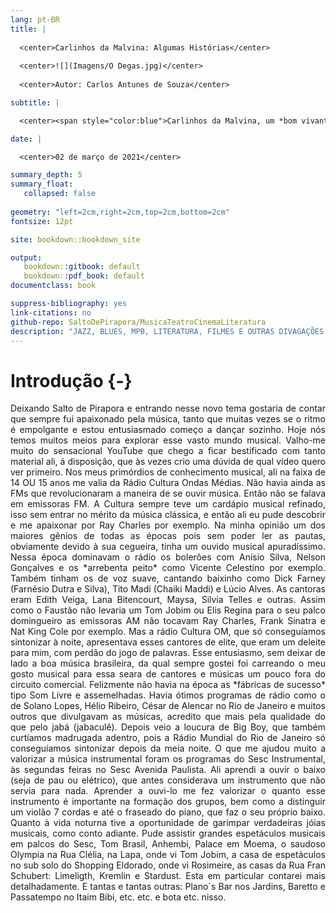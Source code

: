 ```yaml
---
lang: pt-BR
title: |
  
  <center>Carlinhos da Malvina: Algumas Histórias</center> 
  
  <center>![](Imagens/O Degas.jpg)</center>
  
  <center>Autor: Carlos Antunes de Souza</center>

subtitle: |

  <center><span style="color:blue">Carlinhos da Malvina, um *bom vivant* na sua própria definição: Música, Teatro, Cinema e Literatura</center>

date: |

  <center>02 de março de 2021</center>

summary_depth: 5
summary_float:
   collapsed: false
   
geometry: "left=2cm,right=2cm,top=2cm,bottom=2cm"
fontsize: 12pt

site: bookdown::bookdown_site

output: 
   bookdown::gitbook: default
   bookdown::pdf_book: default
documentclass: book

suppress-bibliography: yes
link-citations: no
github-repo: SaltoDePirapora/MusicaTeatroCinemaLiteratura
description: "JAZZ, BLUES, MPB, LITERATURA, FILMES E OUTRAS DIVAGAÇÕES BY CARLINHOS DA MALVINA, UM BOM VIVANT NA SUA PRÓPRIA DEFINIÇÃO"
---
```


# Introdução {-}
<div style="text-align: justify">
Deixando Salto de Pirapora e entrando nesse novo tema gostaria de contar que sempre fui apaixonado pela música, tanto que muitas vezes se o ritmo é empolgante e estou entusiasmado começo a dançar sozinho. Hoje nós temos muitos meios para explorar esse vasto mundo musical. Valho-me muito do sensacional YouTube que chego a ficar bestificado com tanto material ali, á disposição, que às vezes crio uma dúvida de qual vídeo quero ver primeiro. Nos meus primórdios de conhecimento musical, ali na faixa de 14 OU 15 anos me valia da Rádio Cultura Ondas Médias.    
Não havia ainda as FMs que revolucionaram a maneira de se ouvir música. Então não se falava em emissoras FM. A Cultura sempre teve um cardápio musical refinado, isso sem entrar no mérito da música clássica, e então ali eu pude descobrir e me apaixonar por Ray Charles por exemplo. Na minha opinião um dos maiores gênios de todas as épocas pois sem poder ler as pautas, obviamente devido à sua cegueira, tinha um ouvido musical apuradíssimo. Nessa época dominavam o rádio  os bolerões com Anísio Silva, Nelson Gonçalves e os *arrebenta peito* como Vicente Celestino por exemplo. Também tinham  os de voz suave, cantando baixinho como Dick Farney (Farnésio Dutra e Silva), Tito Madi (Chaiki Maddi) e Lúcio Alves. As cantoras eram Edith Veiga, Lana Bitencourt, Maysa, Silvia Telles  e outras. Assim como o Faustão não levaria um Tom Jobim ou Elis Regina para o seu palco domingueiro as emissoras AM não tocavam Ray Charles, Frank Sinatra e Nat King Cole por exemplo. Mas a rádio Cultura OM, que só conseguíamos sintonizar à noite, apresentava esses cantores de elite, que eram um deleite para mim, com perdão do jogo de palavras. Esse entusiasmo, sem deixar de lado a boa  música brasileira, da qual sempre gostei foi carreando o meu gosto musical para essa seara de cantores e músicas um pouco fora do circuito comercial. Felizmente não havia na época as *fábricas de sucesso* tipo Som Livre e assemelhadas. Havia ótimos programas de rádio como o de Solano Lopes, Hélio Ribeiro,  César de Alencar no Rio de Janeiro e muitos outros que divulgavam as músicas, acredito que mais pela qualidade do que pelo jabá (jabaculê). Depois veio a loucura de Big Boy, que também curtíamos  madrugada adentro, pois a Rádio Mundial do Rio de Janeiro só conseguíamos sintonizar depois da meia noite.      
O que me ajudou muito a valorizar a música instrumental foram os programas do Sesc Instrumental, às segundas feiras no Sesc Avenida Paulista. Ali aprendi a ouvir o baixo (seja de pau ou elétrico), que antes considerava um instrumento que não servia para nada. Aprender a ouvi-lo me fez valorizar o quanto esse instrumento é importante  na formação dos grupos, bem como a distinguir um violão 7 cordas e até o fraseado do piano, que faz o seu próprio baixo.     
Quanto à vida noturna tive a oportunidade de garimpar verdadeiras jóias musicais, como conto adiante. Pude assistir grandes espetáculos musicais em palcos do Sesc, Tom Brasil, Anhembi, Palace em Moema, o saudoso Olympia na Rua Clélia, na Lapa, onde vi Tom Jobim, a casa de espetáculos no sub solo do Shopping Eldorado, onde vi Rosimeire, as casas da Rua Fran Schubert: Limeligth, Kremlin e Stardust. Esta em particular contarei mais detalhadamente. E tantas e tantas outras: Plano´s Bar nos Jardins, Baretto e Passatempo no Itaim Bibi, etc. etc. e bota etc. nisso. 
